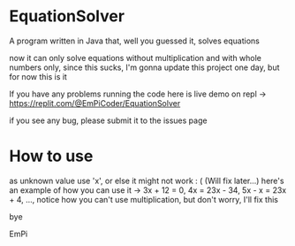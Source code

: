 # EquationSolver
A program written in Java that, well you guessed it, solves equations

now it can only solve equations without multiplication and with whole numbers only, since this sucks, I'm gonna update this project one day, but for now this is it

If you have any problems running the code here is live demo on repl -> https://replit.com/@EmPiCoder/EquationSolver

if you see any bug, please submit it to the issues page
# How to use
as unknown value use 'x', or else it might not work : ( (Will fix later...)
here's an example of how you can use it -> 3x + 12 = 0, 4x = 23x - 34, 5x - x = 23x + 4, ..., notice how you can't use multiplication, but don't worry, I'll fix this

bye

EmPi
